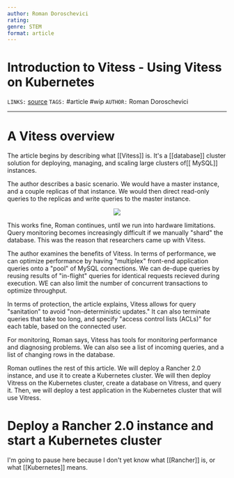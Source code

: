 ```yaml
---
author: Roman Doroschevici
rating:
genre: STEM
format: article
---
```

# Introduction to Vitess - Using Vitess on Kubernetes
`LINKS:` [source](https://rancher.com/blog/2018/2018-08-31-intro-to-vitess-on-kubernetes/)
`TAGS:` #article #wip 
`AUTHOR:` Roman Doroschevici

---
# A Vitess overview
The article begins by describing what [[Vitess]] is. It's a [[database]] cluster solution for deploying, managing, and scaling large clusters of[[ MySQL]] instances. 

The author describes a basic scenario. We would have a master instance, and a couple replicas of that instance. We would then direct read-only queries to the replicas and write queries to the master instance. 

<center>
	<img src='https://rancher.com/img/blog/2018/mysql_default_setup.png'>
</center>

This works fine, Roman continues, until we run into hardware limitations. Query monitoring becomes increasingly difficult if we manually "shard" the database. This was the reason that researchers came up with Vitess. 

The author examines the benefits of Vitess. In terms of performance, we can optimize performance by having "multiplex" front-end application queries onto a "pool" of MySQL connections. We can de-dupe queries by reusing results of "in-flight" queries for identical requests recieved during execution. WE can also limit the number of concurrent transactions to optimize throughput.

In terms of protection, the article explains, Vitess allows for query "sanitation" to avoid "non-deterministic updates." It can also terminate queries that take too long, and specify "access control lists (ACLs)" for each table, based on the connected user.

For monitoring, Roman says, Vitess has tools for monitoring performance and diagnosing problems. We can also see a list of incoming queries, and a list of changing rows in the database. 

Roman outlines the rest of this article. We will deploy a Rancher 2.0 instance, and use it to create a Kubernetes cluster. We will then deploy Vitress on the Kubernetes cluster, create a database on Vitress, and query it. Then, we will deploy a test application in the Kubernetes cluster that will use Vitress. 

# Deploy a Rancher 2.0 instance and start a Kubernetes cluster
I'm going to pause here because I don't yet know what [[Rancher]] is, or what [[Kubernetes]] means. 